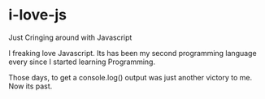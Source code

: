 # i-love-js
Just Cringing around with Javascript

I freaking love Javascript.
Its has been my second programming language every since I started learning Programming.

Those days, to get a console.log() output was just another victory to me.  Now its past.
